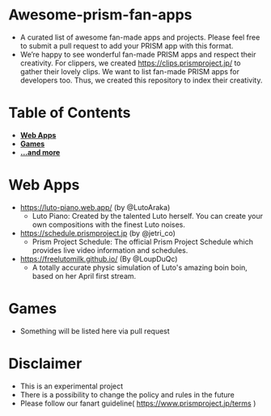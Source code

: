 # Awesome-prism-fan-apps
- A curated list of awesome fan-made apps and projects. Please feel free to submit a pull request to add your PRISM app with this format.
- We’re happy to see wonderful fan-made PRISM apps and respect their creativity. For clippers, we created https://clips.prismproject.jp/ to gather their lovely clips. We want to list fan-made PRISM apps for developers too. Thus, we created this repository to index their creativity.

# Table of Contents
* **[Web Apps](#web-apps)**
* **[Games](#games)**
* **[...and more](#)**

# Web Apps
- https://luto-piano.web.app/ (by @LutoAraka)
  - Luto Piano: Created by the talented Luto herself. You can create your own compositions with the finest Luto noises.
- https://schedule.prismproject.jp (by @jetri_co)
  - Prism Project Schedule: The official Prism Project Schedule which provides live video information and schedules.
- https://freelutomilk.github.io/ (By @LoupDuQc)
  - A totally accurate physic simulation of Luto's amazing boin boin, based on her April first stream.

# Games
- Something will be listed here via pull request

# Disclaimer
- This is an experimental project
- There is a possibility to change the policy and rules in the future
- Please follow our fanart guideline( https://www.prismproject.jp/terms )
